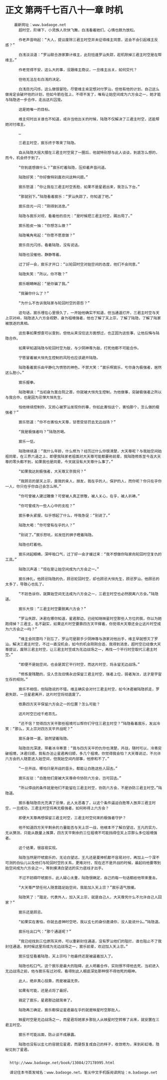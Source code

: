 # 正文 第两千七百八十一章 时机
        最新网址：www.badaoge.net
          超时空，阶梯下，小灵族人欢快飞舞，白浅看着她们，心情也颇为放松。
      
          作老声音响起：“大人，提议废除三君主时空并未征得维主同意，这会不会引起维主反感？”
      
          白浅淡淡道：“罗汕联合游家算计维主，此刻恰逢罗汕失踪，趁机除掉三君主时空是在帮维主。”
      
          作老觉得不安，这么大的事，没跟维主商议，一旦维主出关，如何交代？
      
          但他无法左右白浅的决定。
      
          白浅目光闪烁，这么做很冒险，尽管维主肯定想对付罗汕，但他有他的计划，自己这么做肯定会破坏他的计划，但如今箭在弦上，不得不发了，唯有让始空间成为六方会之一，她才能与陆隐进一步合作，走出这片囚笼。
      
          这是她唯一的目标。
      
          维主何时出关谁也不知道，或许当他出关的时候，陆隐不仅解决了三君主时空，还能帮她对付维主。
      
          …
      
          三君主时空，宸乐终于等来了陆隐。
      
          自从陆隐大摇大摆在三君主时空晃了一圈后，他就特别想与此人谈谈，到底怎么想的，而今，机会终于到了。
      
          “你到底想做什么？”宸乐盯着陆隐，压抑着声音问道。
      
          陆隐好笑：“你好像特别喜欢问这种问题。”
      
          宸乐怒道：“你让我在三君主时空丢脸，如果不是星君出来，我怎么下台。”
      
          “那就别下。”陆隐看着宸乐：“罗汕失踪了，你知道了吧。”
      
          宸乐目光一闪：“刚得到消息。”
      
          陆隐与宸乐对视，看着他的目光：“是时候把三君主时空，踢出局了。”
      
          宸乐脸皮一抽：“你想怎么做？”
      
          陆隐嘴角弯起：“你愿不愿意做？”
      
          宸乐目光闪烁，看着陆隐，没有说话。
      
          陆隐也没催他，静静等着。
      
          过了好一会，宸乐才开口：“以轮回时空对始空间的态度，他们不会同意。”
      
          陆隐失笑：“所以，你不敢？”
      
          宸乐眼睛眯起：“是你骗了我。”
      
          “我骗你什么了？”
      
          “为什么不告诉我陆家与轮回时空的恩怨？”
      
          这句话，宸乐埋在心里很久了，一开始他确实不知道，但当通道打开，三君主时空与天上宗对峙，陆隐进入六方会视野，身为祖境强者，他也了解了天上宗，了解了陆隐，了解了陆家被放逐的真相。
      
          这些事如果想查可以查到，但他从来没往这方面想过，也正因为这些事，让他后悔与陆隐合作。
      
          如果早知道陆隐与轮回时空为敌，与少阴神尊为敌，打死他都不可能合作。
      
          宁愿冒着被大恒先生控制的风险也应该避开陆隐。
      
          陆隐看着宸乐由平静化为愤怒的神色，不禁大笑：“宸乐啊宸乐，亏你身为极强者，居然这么胆小。”
      
          宸乐握拳。
      
          陆隐嘲讽：“当初身为莫合院之首，你就被大恒先生控制，为他做事，突破极强者之所以与我合作，也是因为忌惮大恒先生，
      
          怕他继续控制你，又担心被罗汕发现你的事，你如此害怕这个，害怕那个，怎么做的极强者？”
      
          宸乐怒道：“你不也害怕大天尊，甘愿受惩罚去无边战场？”
      
          “我是极强者吗？”陆隐厉喝。
      
          宸乐一怔。
      
          陆隐继续道：“我什么年龄，什么修为？经历过什么你很清楚，大天尊呢？与我始空间始祖同辈，在三界六道之上，即便我陆家老祖面对大天尊可能都要称前辈，我陆隐修炼至今连大天尊的零头都不到，如果我也是同辈，今天就没有大天尊什么事了。”
      
          “如果我达到极强者，大天尊又奈我何？”
      
          “我顾忌的是天上宗，是我的亲人，朋友，我在乎的人，保护的人，而你呢？你只在乎你一人，你只在乎你自己会怎么样。”
      
          “你可曾被人建过雕像？可曾被人真正崇敬，被人关心，在乎，被人祈祷。”
      
          “你可曾成为一些人心中的支柱？”
      
          宸乐拳头紧握，似乎想起了什么，呼吸急促：“别说了。”
      
          陆隐大喝：“你可曾有在乎的人？”
      
          “别说了。”宸乐怒吼，如发狂的狮子瞪着陆隐。
      
          陆隐也盯着他。
      
          宸乐闭起眼睛，深呼吸口气，过了好一会才缓过来：“我不想做你陆家向轮回时空复仇的工具。”
      
          陆隐沉声道：“现在是让始空间成为六方会之一。”
      
          宸乐挣扎，他顾忌陆隐的仇，顾忌轮回时空，却也顾忌大恒先生，顾忌罗汕，他顾忌的太多了，导致心也乱了。
      
          “不妨告诉你，就算始空间无法成为六方会之一，三君主时空也必然脱离六方会。”陆隐道。
      
          宸乐大惊：“三君主时空要脱离六方会？”
      
          “罗汕失踪，沐君在哪你知道，星君那边，已经知晓映星时空那些人方位的我，你以为她跑得掉？三君主，名不副实，如果这片时空要靠四方天平撑着，你觉得大天尊还会让这片时空成为六方会之一吗？”
      
          “维主会同意吗？别忘了，罗汕可是联手少阴神尊与游家对他出手，维主早就想灭了罗汕，解决三君主时空，不过一直没机会，如今的机会刚刚合适，我得到消息，超时空已经像大天尊提议，废除三君主时空，让三君主时空成为无边战场之一，再找一个平行时空取代三君主时空。”
      
          “即便不是始空间，也会是其它平行时空，而这片时空，将永留无边战场。”
      
          “修炼是残酷的，没人念及旧情永远保留三君主时空，强者上位，弱者淘汰，这才是宇宙生存的规则。”
      
          宸乐不相信，但陆隐说的不错，维主确实会对付三君主时空，如今沐君被陆隐抓走，罗君失踪，一旦星君离开，这片时空将彻底废了。
      
          依靠四方天平保留六方会之一的位置？怎么可能？
      
          这片时空已经千疮百孔。
      
          “还不信？觉得四方天平那些祖境可以帮你们守住三君主时空？”陆隐看着宸乐，发出冷笑：“那么，天上宗对四方天平开战呢？”
      
          宸乐身体一震，骇然望着陆隐。
      
          陆隐目光深邃，带着冰冷寒意：“我与四方天平的仇你也清楚，开战，随时可以，冷青突破祖境，沐君归顺，我有办法让星君再归顺，多几个祖境，你觉得我会怕？大天尊说过，不允许六方会的人随意进入始空间，但我始空间内部事，他掺和不了。”
      
          “一旦开战，哪怕只是开战的苗头，都能让白胜这些人回去。”
      
          宸乐反驳：“白胜他们是被大天尊命令协防六方会，岂可回去。”
      
          “所以停战的条件就是他们不能留在三君主时空，协防六方会，不是协防三君主时空。”陆隐道。
      
          宸乐看陆隐目光充满了忌惮，此人太恶毒了，以这个条件逼迫白胜等人放弃三君主时空，一旦成功，三君主时空将再无极强者，如何称得上六方会？
      
          即便大天尊再想保留三君主时空，三君主时空何来的极强者守护？
      
          他不知道四方天平剩余的力量能否与天上宗一战，他根本不了解白望远，王凡的实力，无从猜测，只能从数量上推算，四方天平剩余的三位祖境不可能挡得住天上宗那么多位祖境强者。
      
          这个结果，很容易实现。
      
          陆隐当然是吓唬宸乐的，无论白望远，王凡还是夏神机都不容易对付，再加上一个深不可测的白仙儿以及他们与轮回时空的关系，更难对付，现在还不是开战的时候，最起码他要等到始空间成为六方会之一，等到摸清白望远的实力底线才出手。
      
          不过不妨碍吓唬宸乐，此人疑心太重，陆隐很确定，自己的每一句话都给他带来重击。
      
          “大天尊严禁任何人随意踏足始空间，我能加入天上宗？”宸乐语气放缓。
      
          陆隐笑了：“踏足，代表外人，加入天上宗，就是自己人，大天尊凭什么不允许自己人回家？”
      
          宸乐还是顾忌。
      
          “如果实在害怕，你就去虚神时空吧，我以玄七的身份邀请你，没人能说什么。”陆隐道。
      
          宸乐吐出口气：“那个通道呢？”
      
          “我已经找到三位原阵天师，可以重新封住通道，没有罗汕他们的阻拦，谁也阻止不了我封住通道，到时候这里将成为无边战场之一，宸乐前辈，欢迎加入天上宗。”
      
          宸乐怔怔看着陆隐，天上宗吗？他最终还是被逼着加入了。
      
          陆隐也松口气，这个宸乐是最大的阻碍，此人明着合作，实则恨不得他去死，当初进入无边战场之前，他与宸乐有过对视，看得到此人眼底深处那种恨不得他死的眼神。
      
          此人，绝非真心投靠，而是被逼无奈。
      
          如果有可能，还是点将了最好。
      
          搞定了宸乐，星君那边就简单了。
      
          陆隐再三确定，宸乐都保证星君最在乎的就是映星时空那批人。
      
          映星时空是无边战场之一，而星君将她家乡那批人从映星时空转移了出来，就安置在三君主时空。
      
          宸乐不可能出面，防止谈不成暴露。
      
          陆隐也没有以玄七的容貌见星君，而是恢复成自己的样子，收敛修为，来到彩虹墙，隐秘见到了星君。
      
      
      http://www.badaoge.net/book/13084/27178995.html
      
      请记住本书首发域名：www.badaoge.net。笔尖中文手机版阅读网址：m.badaoge.net